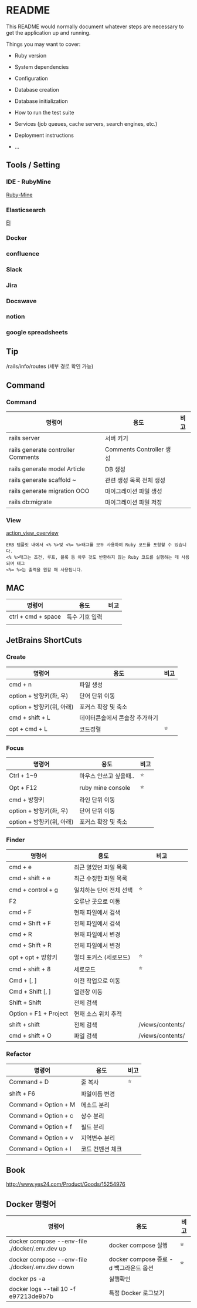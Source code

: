 # README

This README would normally document whatever steps are necessary to get the
application up and running.

Things you may want to cover:

* Ruby version
    
* System dependencies

* Configuration

* Database creation

* Database initialization

* How to run the test suite

* Services (job queues, cache servers, search engines, etc.)

* Deployment instructions

* ...

## Tools / Setting

### IDE - RubyMine
[Ruby-Mine](https://www.jetbrains.com/ko-kr/ruby/)
### Elasticsearch
[El](https://www.elastic.co/kr/what-is/elasticsearch)

### Docker
### confluence
### Slack
### Jira
### Docswave
### notion
### google spreadsheets






## Tip
/rails/info/routes (세부 경로 확인 가능)

## Command
### Command 

| 명령어                                | 용도                     | 비고 |
|------------------------------------|------------------------|--------|
| rails server                       | 서버 키기                  ||
| rails generate controller Comments | Comments Controller 생성 |
| rails generate model Article       | DB 생성                  |
| rails generate scaffold ~          | 관련 생성 목록 전체 생성         ||
| rails generate migration OOO       | 마이그레이션 파일 생성           ||
| rails db:migrate                   | 마이그레이션 파일 저장           ||

### View

[action_view_overview](https://guides.rubyonrails.org/action_view_overview.html)

    ERB 템플릿 내에서 <% %>및 <%= %>태그를 모두 사용하여 Ruby 코드를 포함할 수 있습니다. 
    <% %>태그는 조건, 루프, 블록 등 아무 것도 반환하지 않는 Ruby 코드를 실행하는 데 사용되며 태그 
    <%= %>는 출력을 원할 때 사용됩니다.
    
## MAC
| 명령어                 | 용도          | 비고 |
|---------------------|-------------|--------|
| ctrl + cmd + space   | 특수 기호 입력      ||
||||

## JetBrains ShortCuts 
### Create
| 명령어                 | 용도               | 비고  |
|---------------------|------------------|-----|
| cmd + n             | 파일 생성            ||
| option + 방향키(좌, 우)  | 단어 단위 이동         ||      
| option + 방향키(위, 아래) | 포커스 확장 및 축소      ||
| cmd + shift + L     | 데이터콘솔에서 콘솔창 추가하기 ||
| opt + cmd + L       | 코드정렬             | ⭐   |


### Focus    
| 명령어                 | 용도          | 비고  |
|---------------------|-------------|-----|
| Ctrl + 1~9           | 마우스 안쓰고 싶을때..  | ⭐️  |
| Opt + F12 | ruby mine console | ⭐️  |
| cmd + 방향키           | 라인 단위 이동    |     | 
| option + 방향키(좌, 우)  | 단어 단위 이동    |     |
| option + 방향키(위, 아래) | 포커스 확장 및 축소 |     |


### Finder
| 명령어                   | 용도        | 비고 |
|-----------------------|-----------|--------|
| cmd + e               | 최근 열었던 파일 목록 ||
| cmd + shift + e       | 최근 수정한 파일 목록 ||
| cmd + control + g     | 일치하는 단어 전체 선택 | ⭐️ |
| F2                    | 오류난 곳으로 이동 ||
| cmd + F               | 현재 파일에서 검색 ||
| cmd + Shift + F       | 전체 파일에서 검색 ||
| cmd + R               | 현재 파일에서 변경 ||
| cmd + Shift + R       | 전체 파일에서 변경 ||
| opt + opt + 방향키       | 멀티 포커스 (세로모드) | ⭐️ |
| cmd + shift + 8       | 세로모드 | ⭐️ |
| Cmd + [, ]            | 이전 작업으로 이동 ||
| Cmd + Shift [, ]      | 열린창 이동    ||
| Shift + Shift         | 전체 검색     ||
| Option + F1 + Project | 현재 소스 위치 추적 ||
| shift + shift         | 전체 검색     |/views/contents/| 
| cmd + shift + O       | 파일 검색     |/views/contents/| 

### Refactor
| 명령어                  | 용도           | 비고 |
|----------------------|--------------|--------|
| Command + D          | 줄 복사         | ⭐️ |
| shift + F6           | 파일이름 변경      ||
| Command + Option + M | 메소드 분리       ||
| Command + Option + c | 상수 분리        ||
| Command + Option + f | 필드 분리        ||
| Command + Option + v | 지역변수 분리      ||
| Command + Option + l | 코드 컨벤션 체크 ||




## Book
http://www.yes24.com/Product/Goods/15254976


## Docker 명령어

| 명령어                                              | 용도                            | 비고 |
|--------------------------------------------------|-------------------------------|--------|
| docker compose --env-file ./docker/.env.dev up   | docker compose 실행             | ⭐️ |
| docker compose --env-file ./docker/.env.dev down | docker compose 종료 -d 백그라운드 옵션 | ⭐️ |
| docker ps -a                                     | 실행확인                          ||
| docker logs --tail 10 -f e97213de9b7b            | 특정 Docker 로그보기                ||





